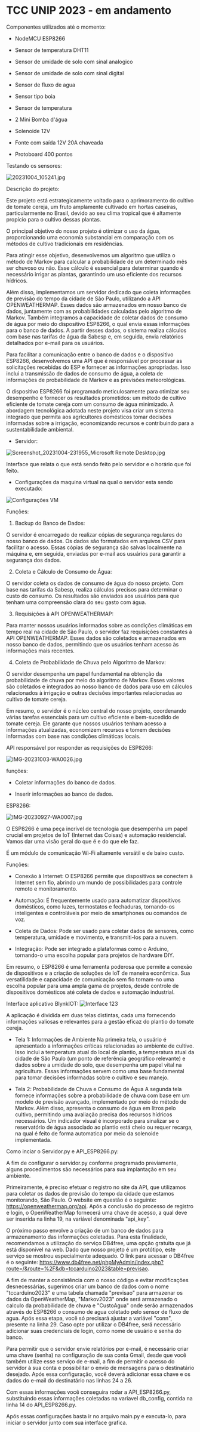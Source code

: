 # TCC UNIP 2023 - em andamento 
 
Componentes utilizados até o momento:

- NodeMCU ESP8266

- Sensor de temperatura DHT11

- Sensor de umidade de solo com sinal analogico
 
- Sensor de umidade de solo com sinal digital
 
- Sensor de fluxo de agua 

- Sensor tipo boia 

- Sensor de temperatura 

- 2 Mini Bomba d'água 

- Solenoide 12V

- Fonte com saída 12V 20A chaveada

- Protoboard 400 pontos

Testando os sensores:


![20231004_105241.jpg](https://github.com/anderson1610/Irrigacao-tomate-cereja/assets/74426791/2b29fcb9-ae13-4cda-b757-7a55c7468d10)


Descrição do projeto:

Este projeto está estrategicamente voltado para o aprimoramento do cultivo de tomate cereja, um fruto amplamente cultivado em hortas caseiras, particularmente no Brasil, devido ao seu clima tropical que é altamente propício para o cultivo dessas plantas.

O principal objetivo do nosso projeto é otimizar o uso da água, proporcionando uma economia substancial em comparação com os métodos de cultivo tradicionais em residências.

Para atingir esse objetivo, desenvolvemos um algoritmo que utiliza o método de Markov para calcular a probabilidade de um determinado mês ser chuvoso ou não. Esse cálculo é essencial para determinar quando é necessário irrigar as plantas, garantindo um uso eficiente dos recursos hídricos.

Além disso, implementamos um servidor dedicado que coleta informações de previsão do tempo da cidade de São Paulo, utilizando a API OPENWEATHERMAP. Esses dados são armazenados em nosso banco de dados, juntamente com as probabilidades calculadas pelo algoritmo de Markov. Também integramos a capacidade de coletar dados de consumo de água por meio do dispositivo ESP8266, o qual envia essas informações para o banco de dados. A partir desses dados, o sistema realiza cálculos com base nas tarifas de água da Sabesp e, em seguida, envia relatórios detalhados por e-mail para os usuários.

Para facilitar a comunicação entre o banco de dados e o dispositivo ESP8266, desenvolvemos uma API que é responsável por processar as solicitações recebidas do ESP e fornecer as informações apropriadas. Isso inclui a transmissão de dados de consumo de água, a coleta de informações de probabilidade de Markov e as previsões meteorológicas.

O dispositivo ESP8266 foi programado meticulosamente para otimizar seu desempenho e fornecer os resultados prometidos: um método de cultivo eficiente de tomate cereja com um consumo de água minimizado. A abordagem tecnológica adotada neste projeto visa criar um sistema integrado que permita aos agricultores domésticos tomar decisões informadas sobre a irrigação, economizando recursos e contribuindo para a sustentabilidade ambiental.

- Servidor:


![Screenshot_20231004-231955_Microsoft Remote Desktop.jpg](https://github.com/anderson1610/Irrigacao-tomate-cereja/assets/74426791/6b5e3d12-26e7-4079-9148-879883bb7eb5)

Interface que relata o que está sendo feito pelo servidor e o horário que foi feito.

- Configurações da maquina virtual na qual o servidor esta sendo executado: 

![Configurações VM](https://github.com/anderson1610/Irrigacao-tomate-cereja/assets/74426791/f435282a-22a5-4fa3-8ca9-fec127695f5f)

Funções:

1. Backup do Banco de Dados:

O servidor é encarregado de realizar cópias de segurança regulares do nosso banco de dados. Os dados são formatados em arquivos CSV para facilitar o acesso. Essas cópias de segurança são salvas localmente na máquina e, em seguida, enviadas por e-mail aos usuários para garantir a segurança dos dados.

2. Coleta e Cálculo de Consumo de Água:

O servidor coleta os dados de consumo de água do nosso projeto. Com base nas tarifas da Sabesp, realiza cálculos precisos para determinar o custo do consumo. Os resultados são enviados aos usuários para que tenham uma compreensão clara do seu gasto com água.

3. Requisições à API OPENWEATHERMAP:

Para manter nossos usuários informados sobre as condições climáticas em tempo real na cidade de São Paulo, o servidor faz requisições constantes à API OPENWEATHERMAP. Esses dados são coletados e armazenados em nosso banco de dados, permitindo que os usuários tenham acesso às informações mais recentes.

4. Coleta de Probabilidade de Chuva pelo Algoritmo de Markov:

O servidor desempenha um papel fundamental na obtenção da probabilidade de chuva por meio do algoritmo de Markov. Esses valores são coletados e integrados ao nosso banco de dados para uso em cálculos relacionados à irrigação e outras decisões importantes relacionadas ao cultivo de tomate cereja.

Em resumo, o servidor é o núcleo central do nosso projeto, coordenando várias tarefas essenciais para um cultivo eficiente e bem-sucedido de tomate cereja. Ele garante que nossos usuários tenham acesso a informações atualizadas, economizem recursos e tomem decisões informadas com base nas condições climáticas locais.

API responsável por responder as requisições do ESP8266: 

![IMG-20231003-WA0026.jpg](https://github.com/anderson1610/Irrigacao-tomate-cereja/assets/74426791/7594492e-76e4-4c07-ae3c-c0f50697e6d8)

funções:

- Coletar informações do banco de dados.

- Inserir informações ao banco de dados.

ESP8266:

![IMG-20230927-WA0007.jpg](https://github.com/anderson1610/Irrigacao-tomate-cereja/assets/74426791/272bc0ed-5122-4b43-8871-4888975303e5)

O ESP8266 é uma peça incrível de tecnologia que desempenha um papel crucial em projetos de IoT (Internet das Coisas) e automação residencial. Vamos dar uma visão geral do que é e do que ele faz.

É um módulo de comunicação Wi-Fi altamente versátil e de baixo custo.

Funções:

- Conexão à Internet: O ESP8266 permite que dispositivos se conectem à Internet sem fio, abrindo um mundo de possibilidades para controle remoto e monitoramento.

- Automação: É frequentemente usado para automatizar dispositivos domésticos, como luzes, termostatos e fechaduras, tornando-os inteligentes e controláveis por meio de smartphones ou comandos de voz.

- Coleta de Dados: Pode ser usado para coletar dados de sensores, como temperatura, umidade e movimento, e transmiti-los para a nuvem.

- Integração: Pode ser integrado a plataformas como o Arduino, tornando-o uma escolha popular para projetos de hardware DIY.

Em resumo, o ESP8266 é uma ferramenta poderosa que permite a conexão de dispositivos e a criação de soluções de IoT de maneira econômica. Sua versatilidade e capacidade de comunicação sem fio tornam-no uma escolha popular para uma ampla gama de projetos, desde controle de dispositivos domésticos até coleta de dados e automação industrial.

Interface aplicativo BlynkIOT: 
![Interface 123](https://github.com/anderson1610/Irrigacao-tomate-cereja/assets/74426791/83cdf79f-8bc3-451f-b14f-eae77767f154)

A aplicação é dividida em duas telas distintas, cada uma fornecendo informações valiosas e relevantes para a gestão eficaz do plantio do tomate cereja.

- Tela 1: Informações de Ambiente
Na primeira tela, o usuário é apresentado a informações críticas relacionadas ao ambiente de cultivo.
Isso inclui a temperatura atual do local de plantio, a temperatura atual da cidade de São Paulo (um ponto de referência geográfico relevante) e dados sobre a umidade do solo, que desempenha um papel vital na agricultura.
Essas informações servem como uma base fundamental para tomar decisões informadas sobre o cultivo e seu manejo.

- Tela 2: Probabilidade de Chuva e Consumo de Água
A segunda tela fornece informações sobre a probabilidade de chuva com base em um modelo de previsão avançado, implementado por meio do método de Markov.
Além disso, apresenta o consumo de água em litros pelo cultivo, permitindo uma avaliação precisa dos recursos hídricos necessários.
Um indicador visual é incorporado para sinalizar se o reservatório de água associado ao plantio está cheio ou requer recarga, na qual é feito de forma automatica por meio da solenoide implementada.

Como inciar o Servidor.py e API_ESP8266.py:

A fim de configurar o servidor.py conforme programado previamente, alguns procedimentos são necessários para sua implantação em seu ambiente. 

Primeiramente, é preciso efetuar o registro no site da API, que utilizamos para coletar os dados de previsão do tempo da cidade que estamos monitorando, São Paulo. O website em questão é o seguinte: https://openweathermap.org/api. Após a conclusão do processo de registro e login, o OpenWeatherMap fornecerá uma chave de acesso, a qual deve ser inserida na linha 19, na variável denominada "api_key".

O próximo passo envolve a criação de um banco de dados para armazenamento das informações coletadas. Para esta finalidade, recomendamos a utilização do serviço DB4free, uma opção gratuita que já está disponível na web. Dado que nosso projeto é um protótipo, este serviço se mostrou especialmente adequado. O link para acessar o DB4free é o seguinte: https://www.db4free.net/phpMyAdmin/index.php?route=/&route=%2F&db=tccarduino2023&table=previsao. 

A fim de manter a consistência com o nosso código e evitar modificações desnecessárias, sugerimos criar um banco de dados com o nome "tccarduino2023" e uma tabela chamada "previsao" para armazenar os dados da OpenWeatherMap, "Markov2023" onde será armazenado o calculo da probabilidade de chuva e "CustoAgua" onde serão armazenados através do ESP8266 o consumo de agua coletado pelo sensor de fluxo de agua. Após essa etapa, você só precisará ajustar a variável "conn", presente na linha 29. Caso opte por utilizar o DB4free, será necessário adicionar suas credenciais de login, como nome de usuário e senha do banco.

Para permitir que o servidor envie relatórios por e-mail, é necessário criar uma chave (senha) na configuração de sua conta Gmail, desde que você também utilize esse serviço de e-mail, a fim de permitir o acesso do servidor à sua conta e possibilitar o envio de mensagens para o destinatário desejado. Após essa configuração, você deverá adicionar essa chave e os dados do e-mail do destinatário nas linhas 24 a 26.

Com essas informações você conseguira rodar a API_ESP8266.py, substituindo essas informações coletadas na variavel db_config, contida na linha 14 do API_ESP8266.py.

Após essas configurações basta ir no arquivo main.py e executa-lo, para iniciar o servidor junto com sua interface grafica.
